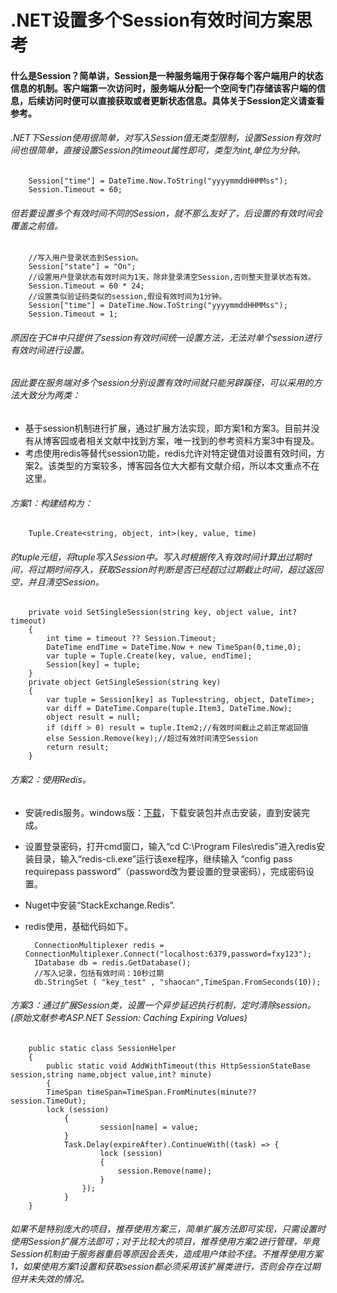 # .NET设置多个Session有效时间方案思考
#### 什么是Session？简单讲，Session是一种服务端用于保存每个客户端用户的状态信息的机制。客户端第一次访问时，服务端从分配一个空间专门存储该客户端的信息，后续访问时便可以直接获取或者更新状态信息。具体关于Session定义请查看参考。

###### .NET下Session使用很简单，对写入Session值无类型限制，设置Session有效时间也很简单，直接设置Session的timeout属性即可，类型为int,单位为分钟。
		Session["time"] = DateTime.Now.ToString("yyyymmddHHMMss");
		Session.Timeout = 60;
###### 但若要设置多个有效时间不同的Session，就不那么友好了，后设置的有效时间会覆盖之前值。

		//写入用户登录状态到Session。
		Session["state"] = "On";
		//设置用户登录状态有效时间为1天，除非登录清空Session,否则整天登录状态有效。
        Session.Timeout = 60 * 24;
        //设置类似验证码类似的session,假设有效时间为1分钟。
		Session["time"] = DateTime.Now.ToString("yyyymmddHHMMss");
        Session.Timeout = 1;
###### 原因在于C#中只提供了session有效时间统一设置方法，无法对单个session进行有效时间进行设置。

###### 因此要在服务端对多个session分别设置有效时间就只能另辟蹊径，可以采用的方法大致分为两类：
- 基于session机制进行扩展，通过扩展方法实现，即方案1和方案3。目前并没有从博客园或者相关文献中找到方案，唯一找到的参考资料方案3中有提及。
- 考虑使用redis等替代session功能，redis允许对特定键值对设置有效时间，方案2。该类型的方案较多，博客园各位大大都有文献介绍，所以本文重点不在这里。

###### 方案1：构建结构为：  
		Tuple.Create<string, object, int>(key, value, time)
		
###### 的tuple元组，将tuple写入Session中。写入时根据传入有效时间计算出过期时间，将过期时间存入，获取Session时判断是否已经超过过期截止时间，超过返回空，并且清空Session。
		private void SetSingleSession(string key, object value, int? timeout)
		{
			int time = timeout ?? Session.Timeout;
			DateTime endTime = DateTime.Now + new TimeSpan(0,time,0);
			var tuple = Tuple.Create(key, value, endTime);
			Session[key] = tuple;
		}
        private object GetSingleSession(string key)
        {
            var tuple = Session[key] as Tuple<string, object, DateTime>;
            var diff = DateTime.Compare(tuple.Item3, DateTime.Now);
            object result = null;
            if (diff > 0) result = tuple.Item2;//有效时间截止之前正常返回值
            else Session.Remove(key);//超过有效时间清空Session
            return result;
        }
	
###### 方案2：使用Redis。
- 安装redis服务。windows版：[下载](https://github.com/MicrosoftArchive/redis/releases)，下载安装包并点击安装，直到安装完成。
- 设置登录密码，打开cmd窗口，输入“cd C:\Program Files\redis”进入redis安装目录，输入“redis-cli.exe”运行该exe程序，继续输入 “config pass requirepass password”（password改为要设置的登录密码），完成密码设置。
- Nuget中安装“StackExchange.Redis”.
- redis使用，基础代码如下。

		ConnectionMultiplexer redis = ConnectionMultiplexer.Connect("localhost:6379,password=fxy123");
        IDatabase db = redis.GetDatabase();
        //写入记录，包括有效时间：10秒过期
        db.StringSet ( "key_test" , "shaocan",TimeSpan.FromSeconds(10));
	
###### 方案3：通过扩展Session类，设置一个异步延迟执行机制，定时清除session。(原始文献参考ASP.NET Session: Caching Expiring Values)

		public static class SessionHelper
		{
    		public static void AddWithTimeout(this HttpSessionStateBase session,string name,object value,int? minute)
    		{
			TimeSpan timeSpan=TimeSpan.FromMinutes(minute??session.TimeOut);
			lock (session)
        		{
            			session[name] = value;
        		}    
        		Task.Delay(expireAfter).ContinueWith((task) => {
            			lock (session)
            			{
                			session.Remove(name);
            			}
        			});
    			}
		}
		
######  如果不是特别庞大的项目，推荐使用方案三，简单扩展方法即可实现，只需设置时使用Session扩展方法即可；对于比较大的项目，推荐使用方案2进行管理，毕竟Session机制由于服务器重启等原因会丢失，造成用户体验不佳。不推荐使用方案1，如果使用方案1设置和获取session都必须采用该扩展类进行，否则会存在过期但并未失效的情况。
